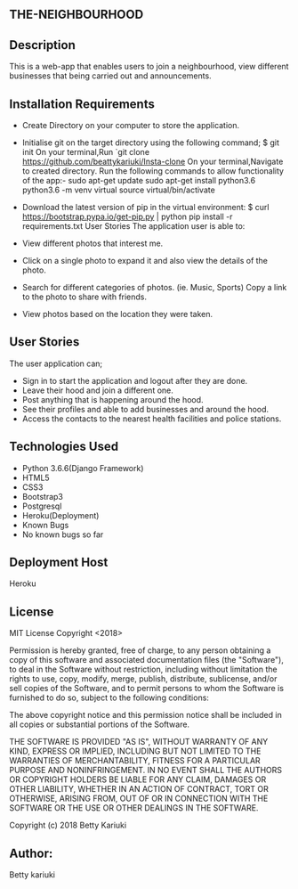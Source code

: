 ## THE-NEIGHBOURHOOD

## Description
 This is a web-app that enables users to join a neighbourhood, view different businesses that being carried out and announcements.


## Installation Requirements

* Create Directory on your computer to store the application.
* Initialise git on the target directory using the following command; $ git init On your terminal,Run `git clone https://github.com/beattykariuki/Insta-clone On your terminal,Navigate to created directory. Run the following commands to allow functionality of the app:- sudo apt-get update sudo apt-get install python3.6 python3.6 -m venv virtual source virtual/bin/activate

* Download the latest version of pip in the virtual environment: $ curl https://bootstrap.pypa.io/get-pip.py | python pip install -r requirements.txt User Stories The application user is able to:

* View different photos that interest me. 
* Click on a single photo to expand it and also view the details of the photo. 
* Search for different categories of photos. (ie. Music, Sports) Copy a link to the photo to share with friends.
* View photos based on the location they were taken.

## User Stories

The user application can;

* Sign in to start the application and logout after they are done.
* Leave their hood and join a different one.
* Post anything that is happening around the hood.
* See their profiles and able to add  businesses and around the hood.
* Access the contacts to the nearest health facilities and police stations.

## Technologies Used

* Python 3.6.6(Django Framework)
* HTML5
* CSS3
* Bootstrap3
* Postgresql
* Heroku(Deployment)
* Known Bugs
* No known bugs so far

## Deployment Host

Heroku

## License

MIT License Copyright <2018>

Permission is hereby granted, free of charge, to any person obtaining a copy of this software and associated documentation files (the "Software"), to deal in the Software without restriction, including without limitation the rights to use, copy, modify, merge, publish, distribute, sublicense, and/or sell copies of the Software, and to permit persons to whom the Software is furnished to do so, subject to the following conditions:

The above copyright notice and this permission notice shall be included in all copies or substantial portions of the Software.

THE SOFTWARE IS PROVIDED "AS IS", WITHOUT WARRANTY OF ANY KIND, EXPRESS OR IMPLIED, INCLUDING BUT NOT LIMITED TO THE WARRANTIES OF MERCHANTABILITY, FITNESS FOR A PARTICULAR PURPOSE AND NONINFRINGEMENT. IN NO EVENT SHALL THE AUTHORS OR COPYRIGHT HOLDERS BE LIABLE FOR ANY CLAIM, DAMAGES OR OTHER LIABILITY, WHETHER IN AN ACTION OF CONTRACT, TORT OR OTHERWISE, ARISING FROM, OUT OF OR IN CONNECTION WITH THE SOFTWARE OR THE USE OR OTHER DEALINGS IN THE SOFTWARE.

Copyright (c) 2018 Betty Kariuki

## Author:

Betty kariuki